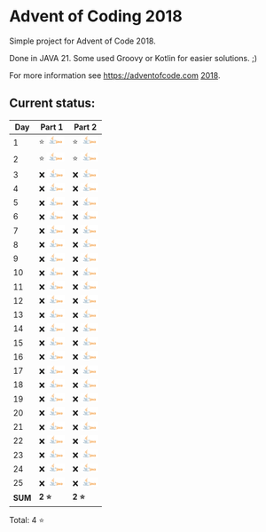 # Advent of Coding 2018

Simple project for Advent of Code 2018.

Done in JAVA 21. Some used Groovy or Kotlin for easier solutions. ;)

For more information see https://adventofcode.com [2018](https://adventofcode.com/2018).

## Current status:

| Day     | Part 1                     | Part 2                     |
|---------|----------------------------|----------------------------|
| 1       | ⭐ ![JAVA](../img/java.png) | ⭐ ![JAVA](../img/java.png) |
| 2       | ⭐ ![JAVA](../img/java.png) | ⭐ ![JAVA](../img/java.png) |
| 3       | ❌ ![JAVA](../img/java.png) | ❌ ![JAVA](../img/java.png) |
| 4       | ❌ ![JAVA](../img/java.png) | ❌ ![JAVA](../img/java.png) |
| 5       | ❌ ![JAVA](../img/java.png) | ❌ ![JAVA](../img/java.png) |
| 6       | ❌ ![JAVA](../img/java.png) | ❌ ![JAVA](../img/java.png) |
| 7       | ❌ ![JAVA](../img/java.png) | ❌ ![JAVA](../img/java.png) |
| 8       | ❌ ![JAVA](../img/java.png) | ❌ ![JAVA](../img/java.png) |
| 9       | ❌ ![JAVA](../img/java.png) | ❌ ![JAVA](../img/java.png) |
| 10      | ❌ ![JAVA](../img/java.png) | ❌ ![JAVA](../img/java.png) |
| 11      | ❌ ![JAVA](../img/java.png) | ❌ ![JAVA](../img/java.png) |
| 12      | ❌ ![JAVA](../img/java.png) | ❌ ![JAVA](../img/java.png) |
| 13      | ❌ ![JAVA](../img/java.png) | ❌ ![JAVA](../img/java.png) |
| 14      | ❌ ![JAVA](../img/java.png) | ❌ ![JAVA](../img/java.png) |
| 15      | ❌ ![JAVA](../img/java.png) | ❌ ![JAVA](../img/java.png) |
| 16      | ❌ ![JAVA](../img/java.png) | ❌ ![JAVA](../img/java.png) |
| 17      | ❌ ![JAVA](../img/java.png) | ❌ ![JAVA](../img/java.png) |
| 18      | ❌ ![JAVA](../img/java.png) | ❌ ![JAVA](../img/java.png) |
| 19      | ❌ ![JAVA](../img/java.png) | ❌ ![JAVA](../img/java.png) |
| 20      | ❌ ![JAVA](../img/java.png) | ❌ ![JAVA](../img/java.png) |
| 21      | ❌ ![JAVA](../img/java.png) | ❌ ![JAVA](../img/java.png) |
| 22      | ❌ ![JAVA](../img/java.png) | ❌ ![JAVA](../img/java.png) |
| 23      | ❌ ![JAVA](../img/java.png) | ❌ ![JAVA](../img/java.png) |
| 24      | ❌ ![JAVA](../img/java.png) | ❌ ![JAVA](../img/java.png) |
| 25      | ❌ ![JAVA](../img/java.png) | ❌ ![JAVA](../img/java.png) |
| **SUM** | **2 ⭐**                    | **2 ⭐**                    |

Total: 4 ⭐
